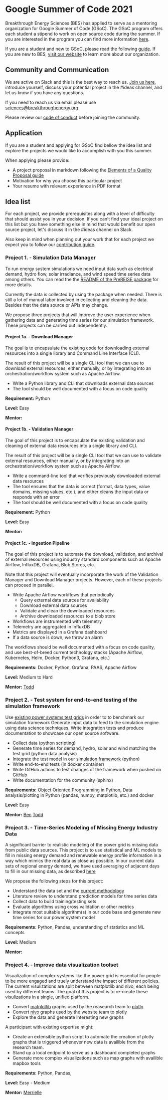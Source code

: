 # Google Summer of Code 2021
Breakthrough Energy Sciences (BES) has applied to serve as a mentoring organization for Google Summer of Code (GSoC).
The GSoC program offers each student a stipend to work on open source code during the summer.
If you are interested in the program you can find more information [here](https://summerofcode.withgoogle.com/).

If you are a student and new to GSoC, please read the following [guide](https://google.github.io/gsocguides/student/).
If you are new to BES, [visit our website](https://science.breakthroughenergy.org/) to learn more about our organization.


## Community and Communication
We are active on Slack and this is the best way to reach us.
[Join us here](http://science.breakthroughenergy.org/#get-updates), introduce yourself, discuss your potential project in the #ideas channel, and let us know if you have any questions.

If you need to reach us via email please use sciences@breakthroughenergy.org

Please review our [code of conduct](code_of_conduct.md) before joining the community.

## Application
If you are a student and applying for GSoC find bellow the idea list and explore the projects we would like to accomplish with you this summer.

When applying please provide:

- A project proposal in markdown following the [Elements of a Quality Proposal guide](https://google.github.io/gsocguides/student/writing-a-proposal#elements-of-a-quality-proposal)
- Motivation for why you choose this particular project
- Your resume with relevant experience in PDF format

## Idea list
For each project, we provide prerequisites along with a level of difficulty that should assist you in your decision.
If you can’t find your ideal project on this list
but you have something else in mind that would benefit our open source project,
let's discuss it in the #ideas channel on Slack.

Also keep in mind when planning out your work that for each project we expect you to follow our [contribution guide](contribution_guide.md).

### Project 1. - Simulation Data Manager
To run energy system simulations we need input data such as electrical demand, hydro flow, solar irradiance, and wind speed time series data among others. You can read the  the [README of the PreREISE package](https://github.com/Breakthrough-Energy/PreREISE#2-gather-data-for-simulation) for more details.

Currently the data is collected by using the package when needed. There is still a lot of manual labor involved in collecting and cleaning the data. Besides that the data source or APIs may change.

We propose three projects that will improve the user experience when gathering data and generating time series for our simulation framework. These projects can be carried out independently.

#### Project 1a. - Download Manager
The goal is to encapsulate the existing code for downloading external resources into a single library and Command Line Interface (CLI).

The result of this project will be a single CLI tool that we can use to download external resources, either manually, or by integrating into an orchestration/workflow system such as Apache Airflow.

- Write a Python library and CLI that downloads external data sources
- The tool should be well documented with a focus on code quality

**Requirement:** Python

**Level:** Easy

**Mentor:**

#### Project 1b. - Validation Manager
The goal of this project is to encapsulate the existing validation and cleaning of external data resources into a single library and CLI.

The result of this project will be a single CLI tool that we can use to validate external resources, either manually, or by integrating into an orchestration/workflow system such as Apache Airflow.

- Write a command-line tool that verifies previously downloaded external data resources
- The tool ensures that the data is correct (format, data types, value domains, missing values, etc.), and either cleans the input data or responds with an error
- The tool should be well documented with a focus on code quality

**Requirement:** Python

**Level:** Easy

**Mentor:**

#### Project 1c. - Ingestion Pipeline
The goal of this project is to automate the download, validation, and archival of external resources using industry standard components such as Apache Airflow, InfluxDB, Grafana, Blob Stores, etc.

Note that this project will eventually incorporate the work of the Validation Manager and Download Manager projects. However, each of these projects can proceed in parallel.

- Write Apache Airflow workflows that periodically
    - Query external data sources for availability
    - Download external data sources
    - Validate and clean the downloaded resources
    - Archive downloaded resources to a blob store
- Workflows are instrumented with telemetry
- Telemetry are aggregated in InfluxDB
- Metrics are displayed in a Grafana dashboard
- If a data source is down, we throw an alarm

The workflows should be well documented with a focus on code quality, and use best-of-breed current technology stacks (Apache Airflow, Kubernetes, Helm, Docker, Python3, Grafana, etc.)

**Requirements:**
Docker, Python, Grafana, PAAS, Apache Airflow

**Level:**
Medium to Hard

**Mentor:**
[Todd](https://github.com/ToddG)

### Project 2. - Test system for end-to-end testing of the simulation framework
Use [existing power systems test grids](http://labs.ece.uw.edu/pstca/) in order to to benchmark our simulation framework
Generate input data to feed to the simulation engine using data science techniques.
Write integration tests and produce documentation to showcase our open source software.

- Collect data (python scripting)
- Generate time series for demand, hydro, solar and wind matching the test grid (python data analysis)
- Integrate the test model in our [simulation framework](https://github.com/Breakthrough-Energy/PowerSimData) (python)
- Write end-to-end tests (in docker container)
- Write GitHub actions to test changes of the framework when pushed on GitHub
- Write documentation for the community (sphinx)

**Requirements:**
Object Oriented Programming in Python, Data analysis/plotting in Python (pandas, numpy, matplotlib, etc.) and docker

**Level:**
Easy

**Mentor:**
[Ben](https://github.com/rouille)
[Todd](https://github.com/ToddG)

### Project 3. - Time-Series Modeling of Missing Energy Industry Data
A significant barrier to realistic modeling of the power grid is missing data from public data sources.
This project is to use statistical and ML models to fill in missing energy demand and renewable energy profile information in a way which mimics the real data as close as possible.
In our current data sets of regional energy demand, we have used averaging of adjacent days to fill in our missing data, as described [here](https://github.com/Breakthrough-Energy/PreREISE#d-demand-data)

We propose the following steps for this project:

- Understand the data set and the [current methodology](https://github.com/Breakthrough-Energy/PreREISE#d-demand-data)
- Literature review to understand prediction models for time series data
- Collect data to build training/testing sets
- Evaluate algorithms using cross validation or other metrics
- Integrate most suitable algorithm(s) in our code base and generate new time series for our power system model

**Requirements:**
Python, Pandas, understanding of statistics and ML concepts

**Level:**
Medium

**Mentor:**

### Project 4. - Improve data visualization toolset
Visualization of complex systems like the power grid is essential for people to be more engaged and truely understand the impact of different policies. The current visulizations are split between matplotlib and nivo, each being used by different teams. The goal of this project is to re-create these visulizations in a single, unified platform.

- Convert [matplotlib](https://matplotlib.org/stable/index.html) graphs used by the reasearch team to [plotly](https://plotly.com/python/)
- Convert [nivo](https://nivo.rocks/) graphs used by the website team to plotly
- Explore the data and generate interesting new graphs

A participant with existing expertise might:
- Create an extensible python script to automate the creation of plotly graphs that is triggered whenever new data is availible from the research team.
- Stand up a local endpoint to serve as a dashboard completed graphs
- Generate more complex visualizations such as map graphs with availible mapbox tools

**Requirements:**
Python, Pandas,

**Level:**
Easy - Medium

**Mentor:**
[Merrielle](https://github.com/merrielle)
